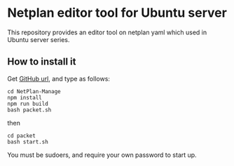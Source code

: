 # Netplan editor tool for Ubuntu server

This repository provides an editor tool on netplan yaml which used in Ubuntu server series.

## How to install it

Get [GitHub url](https://github.com/minosys-jp/NetPlan-Manage.git),
and type as follows:

```
cd NetPlan-Manage
npm install
npm run build
bash packet.sh
```

then

```
cd packet
bash start.sh
```

You must be sudoers, and require your own password to start up.
